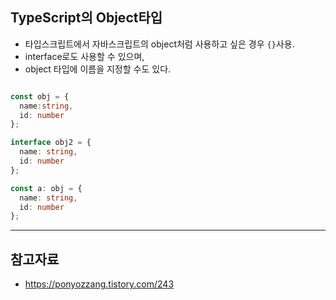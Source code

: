 
## TypeScript의 Object타입  
- 타입스크립트에서 자바스크립트의 object처럼 사용하고 싶은 경우 `{}`사용.
- interface로도 사용할 수 있으며,
- object 타입에 이름을 지정할 수도 있다.  

```typescript

const obj = { 
  name:string,
  id: number
};

interface obj2 = {
  name: string,
  id: number
};

const a: obj = {
  name: string,
  id: number
};
```
  
 --------------
 ## 참고자료  
 - https://ponyozzang.tistory.com/243
